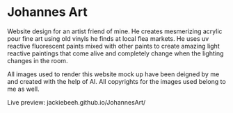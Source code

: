 # Johannes Art
Website design for an artist friend of mine. He creates mesmerizing acrylic pour fine art using old vinyls he finds at local flea markets. 
He uses uv reactive fluorescent paints mixed with other paints to create amazing light reactive paintings that come alive and completely change when the lighting changes in the room.

All images used to render this website mock up have been deigned by me and created with the help of AI. All copyrights for the images used belong to me as well.

Live preview: jackiebeeh.github.io/JohannesArt/
